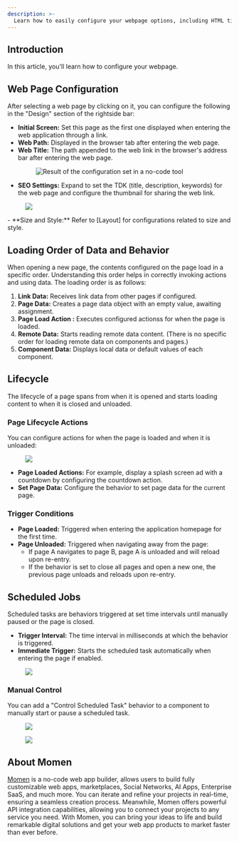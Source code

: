 ```yaml
---
description: >-
  Learn how to easily configure your webpage options, including HTML title and path, page loading, and scheduled job. with detailed instructions.
---
```


## Introduction

In this article, you'll learn how to configure your webpage.

## Web Page Configuration

After selecting a web page by clicking on it, you can configure the following in the "Design" section of the rightside bar:

- **Initial Screen:** Set this page as the first one displayed when entering the web application through a link.
- **Web Path:** Displayed in the browser tab after entering the web page.
- **Web Title:** The path appended to the web link in the browser's address bar after entering the web page.
  <figure><img src="../../.gitbook/assets/2 (44).png" alt="Result of the configuration set in a no-code tool ​"><figcaption></figcaption></figure>
- **SEO Settings:** Expand to set the TDK (title, description, keywords) for the web page and configure the thumbnail for sharing the web link.
<figure><img src="../../.gitbook/assets/webpage_configuration/seo.jpeg"><figcaption></figcaption></figure>
- **Size and Style:** Refer to [Layout] for configurations related to size and style.

## Loading Order of Data and Behavior

When opening a new page, the contents configured on the page load in a specific order. Understanding this order helps in correctly invoking actions and using data. The loading order is as follows:

1. **Link Data:** Receives link data from other pages if configured.
2. **Page Data:** Creates a page data object with an empty value, awaiting assignment.
3. **Page Load Action :** Executes configured actionss for when the page is loaded.
4. **Remote Data:** Starts reading remote data content. (There is no specific order for loading remote data on components and pages.)
5. **Component Data:** Displays local data or default values of each component.

## Lifecycle

The lifecycle of a page spans from when it is opened and starts loading content to when it is closed and unloaded.

### Page Lifecycle Actions

You can configure actions for when the page is loaded and when it is unloaded:
<figure><img src="../../.gitbook/assets/webpage_configuration/seo.jpeg"><figcaption></figcaption></figure>

- **Page Loaded Actions:** For example, display a splash screen ad with a countdown by configuring the countdown action.
- **Set Page Data:** Configure the behavior to set page data for the current page.

### Trigger Conditions

- **Page Loaded:** Triggered when entering the application homepage for the first time.
- **Page Unloaded:** Triggered when navigating away from the page:
  - If page A navigates to page B, page A is unloaded and will reload upon re-entry.
  - If the behavior is set to close all pages and open a new one, the previous page unloads and reloads upon re-entry.

## Scheduled Jobs

Scheduled tasks are behaviors triggered at set time intervals until manually paused or the page is closed.

- **Trigger Interval:** The time interval in milliseconds at which the behavior is triggered.
- **Immediate Trigger:** Starts the scheduled task automatically when entering the page if enabled.
<figure><img src="../../.gitbook/assets/webpage_configuration/scheduled.jpeg"><figcaption></figcaption></figure>

### Manual Control

You can add a "Control Scheduled Task" behavior to a component to manually start or pause a scheduled task.

<figure><img src="../../.gitbook/assets/webpage_configuration/scheduledconfig1.jpeg"><figcaption></figcaption></figure>

<figure><img src="../../.gitbook/assets/webpage_configuration/scheduledconfig2.jpeg"><figcaption></figcaption></figure>


## About Momen

[Momen](https://momen.app/?channel=blog-about) is a no-code web app builder, allows users to build fully customizable web apps, marketplaces, Social Networks, AI Apps, Enterprise SaaS, and much more. You can iterate and refine your projects in real-time, ensuring a seamless creation process. Meanwhile, Momen offers powerful API integration capabilities, allowing you to connect your projects to any service you need. With Momen, you can bring your ideas to life and build remarkable digital solutions and get your web app products to market faster than ever before.
